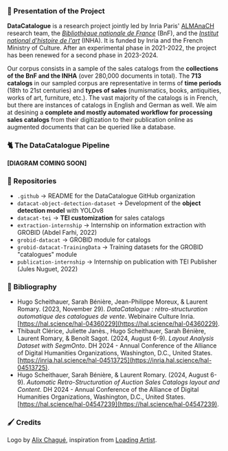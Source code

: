 ### 📜 Presentation of the Project
**DataCatalogue** is a research project jointly led by Inria Paris' [ALMAnaCH](https://almanach.inria.fr/index-en.html) research team, the [_Bibliothèque nationale de France_](https://www.bnf.fr/fr) (BnF), and the [_Institut national d'histoire de l'art_](https://www.inha.fr/fr/index.html) (INHA). It is funded by Inria and the French Ministry of Culture. After an experimental phase in 2021-2022, the project has been renewed for a second phase in 2023-2024.  

Our corpus consists in a sample of the sales catalogs from the **collections of the BnF and the INHA** (over 280,000 documents in total). The **713 catalogs** in our sampled corpus are representative in terms of **time periods** (18th to 21st centuries) and **types of sales** (numismatics, books, antiquities, works of art, furniture, etc.). The vast majority of the catalogs is in French, but there are instances of catalogs in English and German as well. We aim at desining a **complete and mostly automated workflow for processing sales catalogs** from their digitization to their publication online as augmented documents that can be queried like a database.  


### 🐈 The DataCatalogue Pipeline
**[DIAGRAM COMING SOON]**
  

### 📂 Repositories
* ``.github`` → README for the DataCatalogue GitHub organization
* ``datacat-object-detection-dataset`` → Development of the **object detection model** with YOLOv8
* ``datacat-tei`` → **TEI customization** for sales catalogs
* ``extraction-internship`` → Internship on information extraction with GROBID (Abdel Farhi, 2022)
* ``grobid-datacat`` → GROBID module for catalogs
* ``grobid-datacat-TrainingData`` → Training datasets for the GROBID "catalogues" module
* ``publication-internship`` → Internship on publication with TEI Publisher (Jules Nuguet, 2022)


### 📝 Bibliography
* Hugo Scheithauer, Sarah Bénière, Jean-Philippe Moreux, & Laurent Romary. (2023, November 29). _DataCatalogue : rétro-structuration automatique des catalogues de vente_. Webinaire Culture Inria. [https://hal.science/hal-04360229](https://hal.science/hal-04360229). 
* Thibault Clérice, Juliette Janès., Hugo Scheithauer, Sarah Bénière, Laurent Romary, & Benoît Sagot. (2024, August 6-9). _Layout Analysis Dataset with SegmOnto_. DH 2024 - Annual Conference of the Alliance of Digital Humanities Organizations, Washington, D.C., United States. [https://inria.hal.science/hal-04513725](https://inria.hal.science/hal-04513725). 
* Hugo Scheithauer, Sarah Bénière, & Laurent Romary. (2024, August 6-9). _Automatic Retro-Structuration of Auction Sales Catalogs layout and Content_. DH 2024 - Annual Conference of the Alliance of Digital Humanities Organizations, Washington, D.C., United States. [https://hal.science/hal-04547239](https://hal.science/hal-04547239). 


### 🖌️ Credits
Logo by [Alix Chagué](https://alix-tz.github.io/), inspiration from [Loading Artist](https://loadingartist.com/). 
